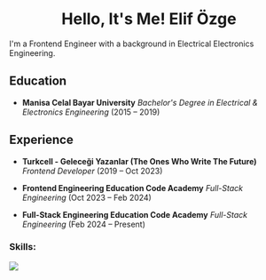 <h1 align="center">Hello, It's Me! Elif Özge </h1>
<p align="left">I'm a Frontend Engineer with a background in Electrical Electronics Engineering.</p>

## Education

- **Manisa Celal Bayar University**
  *Bachelor's Degree in Electrical & Electronics Engineering*
  (2015 – 2019)

## Experience

- **Turkcell - Geleceği Yazanlar (The Ones Who Write The Future)**
  *Frontend Developer*
  (2019 – Oct 2023)

- **Frontend Engineering Education Code Academy**
  *Full-Stack Engineering*
  (Oct 2023 – Feb 2024)
  
- **Full-Stack Engineering Education Code Academy**
  *Full-Stack Engineering*
  (Feb 2024 – Present)

<h3 align="left">Skills:</h3>
<a href="https://skillicons.dev">
    <img src="https://skillicons.dev/icons?i=html,css,js,ts,,react,vite,nextjs,,tailwind,sass,bootstrap" />
  </a>
